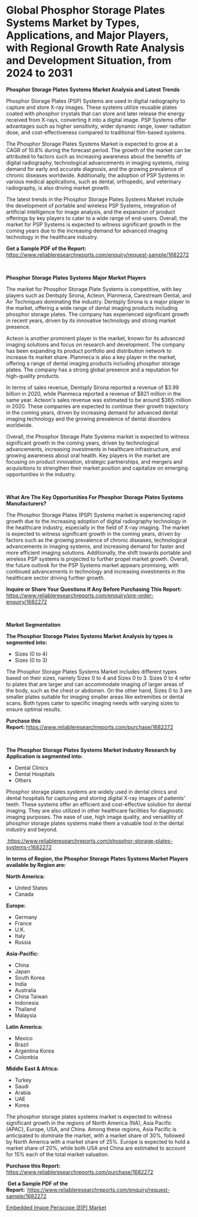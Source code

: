 <p><h1>Global Phosphor Storage Plates Systems Market by Types, Applications, and Major Players, with Regional Growth Rate Analysis and Development Situation, from 2024 to 2031</h1></p><p><strong>Phosphor Storage Plates Systems Market Analysis and Latest Trends</strong></p>
<p><p>Phosphor Storage Plates (PSP) Systems are used in digital radiography to capture and store X-ray images. These systems utilize reusable plates coated with phosphor crystals that can store and later release the energy received from X-rays, converting it into a digital image. PSP Systems offer advantages such as higher sensitivity, wider dynamic range, lower radiation dose, and cost-effectiveness compared to traditional film-based systems.</p><p>The Phosphor Storage Plates Systems Market is expected to grow at a CAGR of 10.8% during the forecast period. The growth of the market can be attributed to factors such as increasing awareness about the benefits of digital radiography, technological advancements in imaging systems, rising demand for early and accurate diagnosis, and the growing prevalence of chronic diseases worldwide. Additionally, the adoption of PSP Systems in various medical applications, such as dental, orthopedic, and veterinary radiography, is also driving market growth.</p><p>The latest trends in the Phosphor Storage Plates Systems Market include the development of portable and wireless PSP Systems, integration of artificial intelligence for image analysis, and the expansion of product offerings by key players to cater to a wide range of end-users. Overall, the market for PSP Systems is expected to witness significant growth in the coming years due to the increasing demand for advanced imaging technology in the healthcare industry.</p></p>
<p><strong>Get a Sample PDF of the Report:&nbsp;</strong> <a href="https://www.reliableresearchreports.com/enquiry/request-sample/1682272">https://www.reliableresearchreports.com/enquiry/request-sample/1682272</a></p>
<p>&nbsp;</p>
<p><strong>Phosphor Storage Plates Systems Major Market Players</strong></p>
<p><p>The market for Phosphor Storage Plate Systems is competitive, with key players such as Dentsply Sirona, Acteon, Planmeca, Carestream Dental, and Air Techniques dominating the industry. Dentsply Sirona is a major player in the market, offering a wide range of dental imaging products including phosphor storage plates. The company has experienced significant growth in recent years, driven by its innovative technology and strong market presence.</p><p>Acteon is another prominent player in the market, known for its advanced imaging solutions and focus on research and development. The company has been expanding its product portfolio and distribution network to increase its market share. Planmeca is also a key player in the market, offering a range of dental imaging products including phosphor storage plates. The company has a strong global presence and a reputation for high-quality products.</p><p>In terms of sales revenue, Dentsply Sirona reported a revenue of $3.99 billion in 2020, while Planmeca reported a revenue of $821 million in the same year. Acteon's sales revenue was estimated to be around $365 million in 2020. These companies are expected to continue their growth trajectory in the coming years, driven by increasing demand for advanced dental imaging technology and the growing prevalence of dental disorders worldwide.</p><p>Overall, the Phosphor Storage Plate Systems market is expected to witness significant growth in the coming years, driven by technological advancements, increasing investments in healthcare infrastructure, and growing awareness about oral health. Key players in the market are focusing on product innovation, strategic partnerships, and mergers and acquisitions to strengthen their market position and capitalize on emerging opportunities in the industry.</p></p>
<p>&nbsp;</p>
<p><strong>What Are The Key Opportunities For Phosphor Storage Plates Systems Manufacturers?</strong></p>
<p><p>The Phosphor Storage Plates (PSP) Systems market is experiencing rapid growth due to the increasing adoption of digital radiography technology in the healthcare industry, especially in the field of X-ray imaging. The market is expected to witness significant growth in the coming years, driven by factors such as the growing prevalence of chronic diseases, technological advancements in imaging systems, and increasing demand for faster and more efficient imaging solutions. Additionally, the shift towards portable and wireless PSP systems is projected to further propel market growth. Overall, the future outlook for the PSP Systems market appears promising, with continued advancements in technology and increasing investments in the healthcare sector driving further growth.</p></p>
<p><strong>Inquire or Share Your Questions If Any Before Purchasing This Report:</strong> <a href="https://www.reliableresearchreports.com/enquiry/pre-order-enquiry/1682272">https://www.reliableresearchreports.com/enquiry/pre-order-enquiry/1682272</a></p>
<p>&nbsp;</p>
<p><strong>Market Segmentation</strong></p>
<p><strong>The Phosphor Storage Plates Systems Market Analysis by types is segmented into:</strong></p>
<p><ul><li>Sizes (0 to 4)</li><li>Sizes (0 to 3)</li></ul></p>
<p><p>The Phosphor Storage Plates Systems Market includes different types based on their sizes, namely Sizes 0 to 4 and Sizes 0 to 3. Sizes 0 to 4 refer to plates that are larger and can accommodate imaging of larger areas of the body, such as the chest or abdomen. On the other hand, Sizes 0 to 3 are smaller plates suitable for imaging smaller areas like extremities or dental scans. Both types cater to specific imaging needs with varying sizes to ensure optimal results.</p></p>
<p><strong>Purchase this Report:&nbsp;</strong><a href="https://www.reliableresearchreports.com/purchase/1682272">https://www.reliableresearchreports.com/purchase/1682272</a></p>
<p>&nbsp;</p>
<p><strong>The Phosphor Storage Plates Systems Market Industry Research by Application is segmented into:</strong></p>
<p><ul><li>Dental Clinics</li><li>Dental Hospitals</li><li>Others</li></ul></p>
<p><p>Phosphor storage plates systems are widely used in dental clinics and dental hospitals for capturing and storing digital X-ray images of patients' teeth. These systems offer an efficient and cost-effective solution for dental imaging. They are also utilized in other healthcare facilities for diagnostic imaging purposes. The ease of use, high image quality, and versatility of phosphor storage plates systems make them a valuable tool in the dental industry and beyond.</p></p>
<p><a href="https://www.reliableresearchreports.com/phosphor-storage-plates-systems-r1682272">&nbsp;https://www.reliableresearchreports.com/phosphor-storage-plates-systems-r1682272</a></p>
<p><strong>In terms of Region, the Phosphor Storage Plates Systems Market Players available by Region are:</strong></p>
<p>
    <p> <strong> North America: </strong>
        <ul>
            <li>United States</li>
            <li>Canada</li>
        </ul>
        </p> 
    <p> <strong> Europe: </strong>
        <ul>
            <li>Germany</li>
            <li>France</li>
            <li>U.K.</li>
            <li>Italy</li>
            <li>Russia</li>
        </ul>
        </p> 
    <p> <strong> Asia-Pacific: </strong>
        <ul>
            <li>China</li>
            <li>Japan</li>
            <li>South Korea</li>
            <li>India</li>
            <li>Australia</li>
            <li>China Taiwan</li>
            <li>Indonesia</li>
            <li>Thailand</li>
            <li>Malaysia</li>
        </ul>
        </p> 
    <p> <strong> Latin America: </strong>
        <ul>
            <li>Mexico</li>
            <li>Brazil</li>
            <li>Argentina Korea</li>
            <li>Colombia</li>
        </ul>
        </p> 
    <p> <strong> Middle East & Africa: </strong>
        <ul>
            <li>Turkey</li>
            <li>Saudi</li>
            <li>Arabia</li>
            <li>UAE</li>
            <li>Korea</li>
        </ul>
    </p>
    </p>
<p><p>The phosphor storage plates systems market is expected to witness significant growth in the regions of North America (NA), Asia Pacific (APAC), Europe, USA, and China. Among these regions, Asia Pacific is anticipated to dominate the market, with a market share of 30%, followed by North America with a market share of 25%. Europe is expected to hold a market share of 20%, while both USA and China are estimated to account for 15% each of the total market valuation.</p></p>
<p><strong>Purchase this Report: </strong><a href="https://www.reliableresearchreports.com/purchase/1682272">https://www.reliableresearchreports.com/purchase/1682272</a></p>
<p>&nbsp;<strong>Get a Sample PDF of the Report:&nbsp;&nbsp;</strong><a href="https://www.reliableresearchreports.com/enquiry/request-sample/1682272">https://www.reliableresearchreports.com/enquiry/request-sample/1682272</a></p>
<p><strong></strong></p>
<p><p><a href="https://github.com/Jeralderzog65756e/Market-Research-Report-List-1/blob/main/embedded-image-periscope-eip-market.md">Embedded Image Periscope (EIP) Market</a></p></p>
